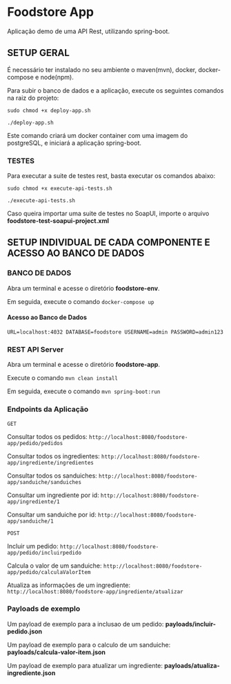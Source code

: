 Foodstore App
========

Aplicação demo de uma API Rest, utilizando spring-boot.

## SETUP GERAL

É necessário ter instalado no seu ambiente o maven(mvn), docker, docker-compose e node(npm). 

Para subir o banco de dados e a aplicação, execute os seguintes comandos na raiz do projeto:

```sudo chmod +x deploy-app.sh```

```./deploy-app.sh```

Este comando criará um docker container com uma imagem do postgreSQL, e iniciará a aplicação spring-boot.

### TESTES

Para executar a suite de testes rest, basta executar os comandos abaixo:

```sudo chmod +x execute-api-tests.sh```

```./execute-api-tests.sh```

Caso queira importar uma suite de testes no SoapUI, importe o arquivo **foodstore-test-soapui-project.xml**


## SETUP INDIVIDUAL DE CADA COMPONENTE E ACESSO AO BANCO DE DADOS

### BANCO DE DADOS

Abra um terminal e acesse o diretório **foodstore-env**.

Em seguida, execute o comando ```docker-compose up```

#### Acesso ao Banco de Dados

```URL=localhost:4032 DATABASE=foodstore USERNAME=admin PASSWORD=admin123```

### REST API Server

Abra um terminal e acesse o diretório **foodstore-app**.

Execute o comando ```mvn clean install```

Em seguida, execute o comando ```mvn spring-boot:run```

### Endpoints da Aplicação

```GET```

Consultar todos os pedidos: ```http://localhost:8080/foodstore-app/pedido/pedidos```

Consultar todos os ingredientes: ```http://localhost:8080/foodstore-app/ingrediente/ingredientes```

Consultar todos os sanduiches: ```http://localhost:8080/foodstore-app/sanduiche/sanduiches```

Consultar um ingrediente por id: ```http://localhost:8080/foodstore-app/ingrediente/1```

Consultar um sanduiche por id: ```http://localhost:8080/foodstore-app/sanduiche/1```


```POST```

Incluir um pedido: ```http://localhost:8080/foodstore-app/pedido/incluirpedido```

Calcula o valor de um sanduiche: ```http://localhost:8080/foodstore-app/pedido/calculaValorItem```

Atualiza as informações de um ingrediente: ```http://localhost:8080/foodstore-app/ingrediente/atualizar```

### Payloads de exemplo

Um payload de exemplo para a inclusao de um pedido: **payloads/incluir-pedido.json**

Um payload de exemplo para o calculo de um sanduiche: **payloads/calcula-valor-item.json**

Um payload de exemplo para atualizar um ingrediente: **payloads/atualiza-ingrediente.json**
